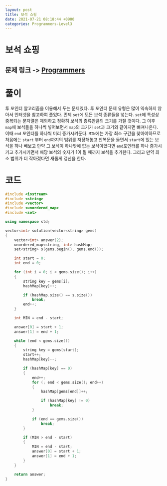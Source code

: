 ```yaml
---
layout: post
title: 보석 쇼핑
date: 2021-07-21 08:18:44 +0900
categories: Programmers-Level3
---
```


# 보석 쇼핑
## 문제 링크 -> [Programmers](https://programmers.co.kr/learn/courses/30/lessons/67258)

# 풀이
투 포인터 알고리즘을 이용해서 푸는 문제였다. 투 포인터 문제 유형은 많이 익숙하지 않아서 인터넷을 참고하여 풀었다. 먼제 `set`에 모든 보석 종류들을 넣는다. `set`에 특성상 중복되는 문자열은 제외하고 정확히 보석의 종류만큼의 크기를 가질 것이다. 그 이후 `map`에 보석들을 하나씩 넣어보면서 `map`의 크기가 `set`과 크기와 같아지면 빠져나온다. 이때 `end` 포인터를 하나씩 미리 증가시켜둔다. `MIN`에는 가장 최소 구간을 찾아야하므로 처음에는 `start` 부터 `end`까지의 범위를 저장해놓고 반복문을 돌면서 `start`에 있는 보석을 하나 빼보고 만약 그 보석이 하나밖에 없는 보석이었다면 `end`포인터를 하나 증가시키고 추가시키면서 해당 보석의 숫자가 1이 될 때까지 보석을 추가한다. 그리고 만약 최소 범위가 더 작아졌다면 새롭게 갱신을 한다.

# 코드
```c++
#include <iostream>
#include <string>
#include <vector>
#include <unordered_map>
#include <set>

using namespace std;

vector<int> solution(vector<string> gems) 
{
    vector<int> answer(2);
    unordered_map<string, int> hashMap;
    set<string> s(gems.begin(), gems.end());

    int start = 0;
    int end = 0;

    for (int i = 0; i < gems.size(); i++)
    {
        string key = gems[i];
        hashMap[key]++;

        if (hashMap.size() == s.size())
            break;
        end++;
    }

    int MIN = end - start;

    answer[0] = start + 1;
    answer[1] = end + 1;

    while (end < gems.size())
    {
        string key = gems[start];
        start++;
        hashMap[key]--;

        if (hashMap[key] == 0)
        {
            end++;
            for (; end < gems.size(); end++)
            {
                hashMap[gems[end]]++;

                if (hashMap[key] != 0)
                    break;
            }

            if (end == gems.size())
                break;
        }

        if (MIN > end - start)
        {
            MIN = end - start;
            answer[0] = start + 1;
            answer[1] = end + 1;
        }
    }

    return answer;
}
```